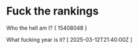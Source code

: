 # Fuck the rankings

Who the hell am I?
{ 15408048 }

What fucking year is it?
[ 2025-03-12T21:40:00Z ]
